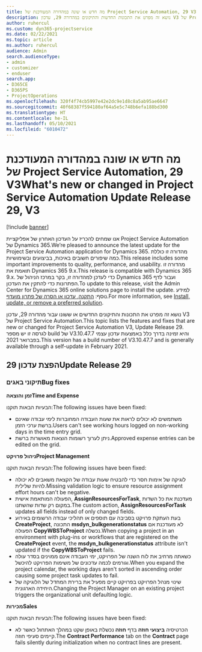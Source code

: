 ```yaml
---
title: מה חדש או שונה במהדורה המעודכנת של Project Service Automation, 29 V3
description: נושא זה מפרט את התכונות החדשות והתיקונים במהדורה 29, עדכון V3 של Project Service Automation.
author: ruhercul
ms.custom: dyn365-projectservice
ms.date: 02/22/2021
ms.topic: article
ms.author: ruhercul
audience: Admin
search.audienceType:
- admin
- customizer
- enduser
search.app:
- D365CE
- D365PS
- ProjectOperations
ms.openlocfilehash: 320f4f74cb5997e42e2dc9e1d8c8a5ab95ae6647
ms.sourcegitcommit: 40f68387f594180af64a5e5c748b6efa188bd300
ms.translationtype: HT
ms.contentlocale: he-IL
ms.lasthandoff: 05/10/2021
ms.locfileid: "6010472"
---
```

# <a name="whats-new-or-changed-in-project-service-automation-update-release-29-v3"></a><span data-ttu-id="b03ae-103">מה חדש או שונה במהדורה המעודכנת של Project Service Automation, 29 V3</span><span class="sxs-lookup"><span data-stu-id="b03ae-103">What's new or changed in Project Service Automation Update Release 29, V3</span></span>

[!include [banner](../includes/psa-now-project-operations.md)]

<span data-ttu-id="b03ae-104">אנו שמחים להכריז על העדכון האחרון של אפליקציית Project Service Automation של Dynamics 365.</span><span class="sxs-lookup"><span data-stu-id="b03ae-104">We’re pleased to announce the latest update for the Project Service Automation application for Dynamics 365.</span></span> <span data-ttu-id="b03ae-105">מהדורה זו כוללת כמה שיפורים חשובים באיכות, בביצועים ובשימושיות.</span><span class="sxs-lookup"><span data-stu-id="b03ae-105">This release includes some important improvements to quality, performance, and usability.</span></span> <span data-ttu-id="b03ae-106">מהדורה זו תואמת את Dynamics 365 9.x.</span><span class="sxs-lookup"><span data-stu-id="b03ae-106">This release is compatible with Dynamics 365 9.x.</span></span> <span data-ttu-id="b03ae-107">כדי לעדכן למהדורה זו, בקר במרכז הניהול של Dynamics 365 ועבור לדף הפתרונות כדי להתקין את העדכון.</span><span class="sxs-lookup"><span data-stu-id="b03ae-107">To update to this release, visit the Admin Center for Dynamics 365 online solutions page to install the update.</span></span> <span data-ttu-id="b03ae-108">למידע נוסף: [התקנה, עדכון או הסרה של פתרון מועדף](/power-platform/admin/install-remove-preferred-solution).</span><span class="sxs-lookup"><span data-stu-id="b03ae-108">For more information, see [Install, update, or remove a preferred solution](/power-platform/admin/install-remove-preferred-solution).</span></span>

<span data-ttu-id="b03ae-109">נושא זה מפרט את התכונות והתיקונים החדשים או ששונו עבור מהדורה 29, עדכון V3 של Project Service Automation.</span><span class="sxs-lookup"><span data-stu-id="b03ae-109">This topic lists the features and fixes that are new or changed for Project Service Automation V3, Update Release 29.</span></span> <span data-ttu-id="b03ae-110">לגרסה זו יש מספר build של V3.10.47.7 והיא זמינה בדרך כלל באמצעות עדכון עצמי בפברואר 2021.</span><span class="sxs-lookup"><span data-stu-id="b03ae-110">This version has a build number of V3.10.47.7 and is generally available through a self-update in February 2021.</span></span>

## <a name="update-release-29"></a><span data-ttu-id="b03ae-111">הפצת עדכון 29</span><span class="sxs-lookup"><span data-stu-id="b03ae-111">Update Release 29</span></span>

### <a name="bug-fixes"></a><span data-ttu-id="b03ae-112">תיקוני באגים</span><span class="sxs-lookup"><span data-stu-id="b03ae-112">Bug fixes</span></span>

<span data-ttu-id="b03ae-113">**זמן והוצאה**</span><span class="sxs-lookup"><span data-stu-id="b03ae-113">**Time and Expense**</span></span>

<span data-ttu-id="b03ae-114">הבעיות הבאות תוקנו:</span><span class="sxs-lookup"><span data-stu-id="b03ae-114">The following issues have been fixed:</span></span>

- <span data-ttu-id="b03ae-115">משתמשים לא יכולים לראות את שעות העבודה המחוברות לימי עבודה שאינם ברשת ערכי הזמן.</span><span class="sxs-lookup"><span data-stu-id="b03ae-115">Users can't see working hours logged on non-working days in the time entry grid.</span></span>
- <span data-ttu-id="b03ae-116">ניתן לערוך רשומות הוצאות מאושרות ברשת.</span><span class="sxs-lookup"><span data-stu-id="b03ae-116">Approved expense entries can be edited on the grid.</span></span>

<span data-ttu-id="b03ae-117">**ניהול פרויקט**</span><span class="sxs-lookup"><span data-stu-id="b03ae-117">**Project Management**</span></span>

<span data-ttu-id="b03ae-118">הבעיות הבאות תוקנו:</span><span class="sxs-lookup"><span data-stu-id="b03ae-118">The following issues have been fixed:</span></span>

- <span data-ttu-id="b03ae-119">לוגיקה של אימות חסר כדי להבטיח שעות עבודה של הקצאת משאבים לא יכולה להיות שלילית.</span><span class="sxs-lookup"><span data-stu-id="b03ae-119">Missing validation logic to ensure resource assignment effort hours can't be negative.</span></span>
- <span data-ttu-id="b03ae-120">הפעולה המותאמת אישית, **AssignResourcesForTask**, מעדכנת את כל השדות במקום רק שדות שהשתנו.</span><span class="sxs-lookup"><span data-stu-id="b03ae-120">The custom action, **AssignResourcesForTask** updates all fields instead of only changed fields.</span></span>
- <span data-ttu-id="b03ae-121">בעת העתקת פרויקט בסביבה עם תוספים או תהליכי עבודה הרשומים באירוע **CreateProject**, התכונה **msdyn_bulkgenerationstatus** לא מעודכנת אם הפעולה **CopyWBSToProject** נכשלה.</span><span class="sxs-lookup"><span data-stu-id="b03ae-121">When copying a project in an environment with plug-ins or workflows that are registered on the **CreateProject** event, the **msdyn_bulkgenerationstatus** attribute isn't updated if the **CopyWBSToProject** fails.</span></span>
- <span data-ttu-id="b03ae-122">כשאתה מרחיב את לוח השנה של הפרויקט, ימי העבודה אינם ממוינים בסדר עולה וגורמים לכמה עדכונים של משימות הפרויקט להיכשל.</span><span class="sxs-lookup"><span data-stu-id="b03ae-122">When you expand the project calendar, the working days aren't sorted in ascending order causing some project task updates to fail.</span></span>
- <span data-ttu-id="b03ae-123">שינוי מנהל הפרויקט בפרויקט קיים מפעיל את ברירת המחדל של הלוגיקה של היחידה הארגונית.</span><span class="sxs-lookup"><span data-stu-id="b03ae-123">Changing the Project Manager on an existing project triggers the organizational unit defaulting logic.</span></span>

<span data-ttu-id="b03ae-124">**מכירות**</span><span class="sxs-lookup"><span data-stu-id="b03ae-124">**Sales**</span></span>

<span data-ttu-id="b03ae-125">הבעיות הבאות תוקנו:</span><span class="sxs-lookup"><span data-stu-id="b03ae-125">The following issues have been fixed:</span></span>

- <span data-ttu-id="b03ae-126">הכרטיסיה **ביצועי חוזה** בדף **חוזה** נכשלת באופן שקט במהלך האתחול כאשר לא קיימים סעיפי חוזה.</span><span class="sxs-lookup"><span data-stu-id="b03ae-126">The **Contract Performance** tab on the **Contract** page fails silently during initialization when no contract lines are present.</span></span>